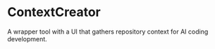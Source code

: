 # ContextCreator
A wrapper tool with a UI that gathers repository context for AI coding development.

